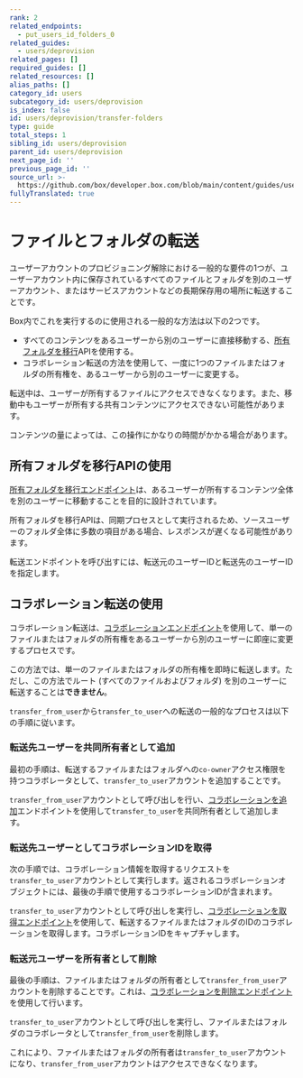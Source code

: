 ```yaml
---
rank: 2
related_endpoints:
  - put_users_id_folders_0
related_guides:
  - users/deprovision
related_pages: []
required_guides: []
related_resources: []
alias_paths: []
category_id: users
subcategory_id: users/deprovision
is_index: false
id: users/deprovision/transfer-folders
type: guide
total_steps: 1
sibling_id: users/deprovision
parent_id: users/deprovision
next_page_id: ''
previous_page_id: ''
source_url: >-
  https://github.com/box/developer.box.com/blob/main/content/guides/users/deprovision/transfer-folders.md
fullyTranslated: true
---
```

# ファイルとフォルダの転送

ユーザーアカウントのプロビジョニング解除における一般的な要件の1つが、ユーザーアカウント内に保存されているすべてのファイルとフォルダを別のユーザーアカウント、またはサービスアカウントなどの長期保存用の場所に転送することです。

Box内でこれを実行するのに使用される一般的な方法は以下の2つです。

* すべてのコンテンツをあるユーザーから別のユーザーに直接移動する、[所有フォルダを移行](e://put_users_id_folders_0)APIを使用する。
* コラボレーション転送の方法を使用して、一度に1つのファイルまたはフォルダの所有権を、あるユーザーから別のユーザーに変更する。

<Message notice>

転送中は、ユーザーが所有するファイルにアクセスできなくなります。また、移動中もユーザーが所有する共有コンテンツにアクセスできない可能性があります。

コンテンツの量によっては、この操作にかなりの時間がかかる場合があります。

</Message>

## 所有フォルダを移行APIの使用

[所有フォルダを移行エンドポイント](e://put_users_id_folders_0)は、あるユーザーが所有するコンテンツ全体を別のユーザーに移動することを目的に設計されています。

<Message type="notice">

所有フォルダを移行APIは、同期プロセスとして実行されるため、ソースユーザーのフォルダ全体に多数の項目がある場合、レスポンスが遅くなる可能性があります。

</Message>

転送エンドポイントを呼び出すには、転送元のユーザーIDと転送先のユーザーIDを指定します。

<Samples id="put_users_id_folders_0">

</Samples>

## コラボレーション転送の使用

コラボレーション転送は、[コラボレーションエンドポイント](e://post_collaborations)を使用して、単一のファイルまたはフォルダの所有権をあるユーザーから別のユーザーに即座に変更するプロセスです。

<Message type="notice">

この方法では、単一のファイルまたはフォルダの所有権を即時に転送します。ただし、この方法でルート (すべてのファイルおよびフォルダ) を別のユーザーに転送することは**できません**。

</Message>

`transfer_from_user`から`transfer_to_user`への転送の一般的なプロセスは以下の手順に従います。

### 転送先ユーザーを共同所有者として追加

最初の手順は、転送するファイルまたはフォルダへの`co-owner`アクセス権限を持つコラボレータとして、`transfer_to_user`アカウントを追加することです。

`transfer_from_user`アカウントとして呼び出しを行い、[コラボレーションを追加](e://post_collaborations)エンドポイントを使用して`transfer_to_user`を共同所有者として追加します。

<Samples id="post_collaborations">

</Samples>

### 転送先ユーザーとしてコラボレーションIDを取得

次の手順では、コラボレーション情報を取得するリクエストを`transfer_to_user`アカウントとして実行します。返されるコラボレーションオブジェクトには、最後の手順で使用するコラボレーションIDが含まれます。

`transfer_to_user`アカウントとして呼び出しを実行し、[コラボレーションを取得エンドポイント](e://get_collaborations_id)を使用して、転送するファイルまたはフォルダのIDのコラボレーションを取得します。コラボレーションIDをキャプチャします。

<Sample id="get_collaborations_id">

</Sample>

### 転送元ユーザーを所有者として削除

最後の手順は、ファイルまたはフォルダの所有者として`transfer_from_user`アカウントを削除することです。これは、[コラボレーションを削除エンドポイント](e://delete_collaborations_id)を使用して行います。

`transfer_to_user`アカウントとして呼び出しを実行し、ファイルまたはフォルダのコラボレータとして`transfer_from_user`を削除します。

<Sample id="delete_collaborations_id">

</Sample>

これにより、ファイルまたはフォルダの所有者は`transfer_to_user`アカウントになり、`transfer_from_user`アカウントはアクセスできなくなります。
